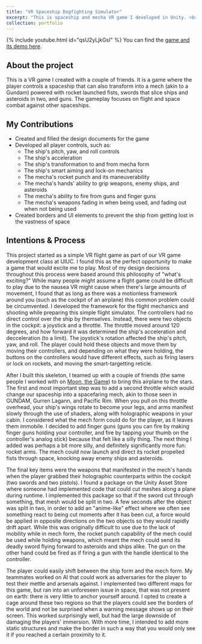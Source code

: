 ```yaml
---
title: "VR Spaceship Dogfighting Simulator"
excerpt: "This is spaceship and mecha VR game I developed in Unity. <br/><img src='/images/SpaceFlightVRThumbnail.png' width='500' height='300'>"
collection: portfolio
---
```

{% include youtube.html id="qsU2yLjkGsI" %}
You can find the [game and its demo here](https://github.com/Sketching101/moon2/releases/tag/v1.1).

## About the project
This is a VR game I created with a couple of friends. It is a game where the player controls a spaceship that can also transform into a mech (akin to a Gundam) powered with rocket launched fists, swords that slice ships and asteroids in two, and guns. The gameplay focuses on flight and space combat against other spaceships.

## My Contributions
- Created and filled the design documents for the game
- Developed all player controls, such as:
    - The ship's pitch, yaw, and roll controls
    - The ship's acceleration
    - The ship's transformation to and from mecha form
    - The ship's smart aiming and lock-on mechanics
    - The mecha's rocket punch and its maneuverability
    - The mecha's hands' ability to grip weapons, enemy ships, and asteroids
    - The mecha's ability to fire from guns and finger guns
    - The mecha's weapons fading in when being used, and fading out when not being used
- Created borders and UI elements to prevent the ship from getting lost in the vastness of space

## Intentions & Process
This project started as a simple VR flight game as part of our VR game development class at UIUC. I found this as the perfect opportunity to make a game that would excite me to play. Most of my design decisions throughout this process were based around this philosophy of "what's exciting?" While many people might assume a flight game could be difficult to play due to the nausea VR might cause when there's large amounts of movement, I found that as long as there was a motionless framework around you (such as the cockpit of an airplane) this common problem could be circumvented. I developed the framework for the flight mechanics and shooting while preparing this simple flight simulator. The controllers had no direct control over the ship by themselves. Instead, there were two objects in the cockpit: a joystick and a throttle. The throttle moved around 120 degrees, and how forward it was determined the ship's acceleration and decceleration (to a limit). The joystick's rotation affected the ship's pitch, yaw, and roll. The player could hold these objects and move them by moving their controllers, and depending on what they were holding, the buttons on the controllers would have different effects, such as firing lasers or lock on rockets, and moving the smart-targetting reticle.

After I built this skeleton, I teamed up with a couple of friends (the same people I worked with on [Moon, the Game](https://arasyazgan.github.io/portfolio/portfolio-4/)) to bring this airplane to the stars. The first and most important step was to add a second throttle which would change our spaceship into a spacefaring mech, akin to those seen in GUNDAM, Gurren Lagann, and Pacific Rim. When you pull on this throttle overhead, your ship's wings rotate to become your legs, and arms manifest slowly through the use of shaders, along with holographic weapons in your cabin. I considered what the mech form could do for the player, as it leaves them immobile. I decided to add finger guns (guns you can fire by making finger guns holding your controller, and fire by tapping your thumb on the controller's analog stick) because that felt like a silly thing. The next thing I added was perhaps a bit more silly, and definitely significantly more fun: rocket arms. The mech could now launch and direct its rocket propelled fists through space, knocking away enemy ships and asteroids.

The final key items were the weapons that manifested in the mech's hands when the player grabbed their holographic counterparts within the cockpit (two swords and two pistols). I found a package on the Unity Asset Store where someone had implemented code that could cut meshes along a plane during runtime. I implemented this package so that if the sword cut through something, that mesh would be split in two. A few seconds after the object was split in two, in order to add an "anime-like" effect where we often see something react to being cut moments after it has been cut, a force would be applied in opposite directions on the two objects so they would rapidly drift apart. While this was originally difficult to use due to the lack of mobility while in mech form, the rocket punch capability of the mech could be used while holding weapons, which meant the mech could send its deadly sword flying forward to asteroids and ships alike. The gun on the other hand could be fired as if firing a gun with the handle identical to the controller.

The player could easily shift between the ship form and the mech form. My teammates worked on AI that could work as adversaries for the player to test their mettle and arsenals against. I implemented two different maps for this game, but ran into an unforeseen issue in space, that was not present on earth: there is very little to anchor yourself around. I opted to create a cage around these two regions so that the players could see the borders of the world and not be surprised when a warning message shows up on their screen. This worked surprisingly well, but had the large downside of damaging the players' immersion. With more time, I intended to add more static structures and make the border in such a way that you would only see it if you reached a certain proximity to it.